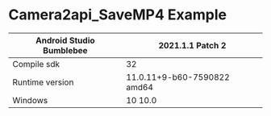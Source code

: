 # Camera2api_SaveMP4 Example

|Android Studio Bumblebee | 2021.1.1 Patch 2|
|--|--|
|Compile sdk|32|
|Runtime version| 11.0.11+9-b60-7590822 amd64|
|Windows |10 10.0|
